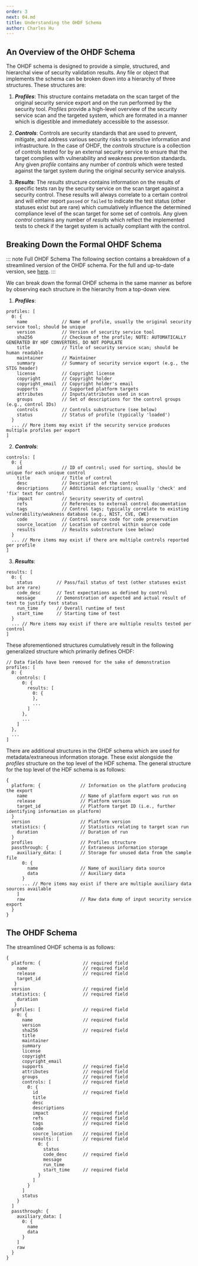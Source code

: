 ```yaml
---
order: 3
next: 04.md
title: Understanding the OHDF Schema
author: Charles Hu
---
```


## An Overview of the OHDF Schema

The OHDF schema is designed to provide a simple, structured, and hierarchal view of security validation results. Any file or object that implements the schema can be broken down into a hierarchy of three structures. These structures are:

1) <i>**Profiles**</i>: This structure contains metadata on the scan target of the original security service export and on the run performed by the security tool. <i>Profiles</i> provide a high-level overview of the security service scan and the targeted system, which are formated in a manner which is digestible and immediately accessible to the assessor.

2) <i>**Controls**</i>: Controls are security standards that are used to prevent, mitigate, and address various security risks to sensitive information and infrastructure. In the case of OHDF, the <i>controls</i> structure is a collection of controls tested for by an external security service to ensure that the target complies with vulnerability and weakness prevention standards. Any given <i>profile</i> contains any number of <i>controls</i> which were tested against the target system during the original security service analysis.

3) <i>**Results**</i>: The <i>results</i> structure contains information on the results of specific tests ran by the security service on the scan target against a security control. These results will always correlate to a certain control and will either report `passed` or `failed` to indicate the test status (other statuses exist but are rare) which cumulatively influence the determined compliance level of the scan target for some set of controls. Any given <i>control</i> contains any number of <i>results</i> which reflect the implemented tests to check if the target system is actually compliant with the control.

## Breaking Down the Formal OHDF Schema

::: note Full OHDF Schema
The following section contains a breakdown of a streamlined version of the OHDF schema. For the full and up-to-date version, see [here](https://saf.mitre.org/framework/normalize/ohdf-schema).
:::

We can break down the formal OHDF schema in the same manner as before by observing each structure in the hierarchy from a top-down view.

1) <i>**Profiles**</i>:
```
profiles: [
  0: {
    name             // Name of profile, usually the original security service tool; should be unique
    version          // Version of security service tool
    sha256           // Checksum of the profile; NOTE: AUTOMATICALLY GENERATED BY HDF CONVERTERS, DO NOT POPULATE
    title            // Title of security service scan; should be human readable
    maintainer       // Maintainer
    summary          // Summary of security service export (e.g., the STIG header)
    license          // Copyright license
    copyright        // Copyright holder
    copyright_email  // Copyright holder's email
    supports         // Supported platform targets
    attributes       // Inputs/attributes used in scan
    groups           // Set of descriptions for the control groups (e.g., control IDs)
    controls         // Controls substructure (see below)
    status           // Status of profile (typically 'loaded')
  }
  ... // More items may exist if the security service produces multiple profiles per export
]
```

2) <i>**Controls**</i>:

```
controls: [
  0: {
    id               // ID of control; used for sorting, should be unique for each unique control
    title            // Title of control
    desc             // Description of the control
    descriptions     // Additional descriptions; usually 'check' and 'fix' text for control
    impact           // Security severity of control
    refs             // References to external control documentation
    tags             // Control tags; typically correlate to existing vulnerability/weakness database (e.g., NIST, CVE, CWE)
    code             // Control source code for code preservation
    source_location  // Location of control within source code
    results          // Results substructure (see below)
  }
  ... // More items may exist if there are multiple controls reported per profile
]
```

3) <i>**Results**</i>:

```
results: [
  0: {
    status         // Pass/fail status of test (other statuses exist but are rare)
    code_desc      // Test expectations as defined by control
    message        // Demonstration of expected and actual result of test to justify test status
    run_time       // Overall runtime of test
    start_time     // Starting time of test
  }
  ... // More items may exist if there are multiple results tested per control
]
```

These aforementioned structures cumulatively result in the following generalized structure which primarily defines OHDF:

```
// Data fields have been removed for the sake of demonstration
profiles: [
  0: {
    controls: [
      0: {
        results: [
          0: {
          },
          ...
        ]
      },
      ...
    ]
  },
  ...
]
```

There are additional structures in the OHDF schema which are used for metadata/extraneous information storage. These exist alongside the <i>profiles</i> structure on the top level of the HDF schema. The general structure for the top level of the HDF schema is as follows:

```
{
  platform: {               // Information on the platform producing the export
    name                    // Name of platform export was run on
    release                 // Platform version
    target_id               // Platform target ID (i.e., further identifying information on platform)
  }
  version                   // Platform version
  statistics: {             // Statistics relating to target scan run
    duration                // Duration of run
  }
  profiles                  // Profiles structure
  passthrough: {            // Extraneous information storage
    auxiliary_data: [       // Storage for unused data from the sample file
      0: {
        name                // Name of auxiliary data source
        data                // Auxiliary data
      }
      ... // More items may exist if there are multiple auxiliary data sources available
    ]
    raw                     // Raw data dump of input security service export
  }
}
```

## The OHDF Schema

The streamlined OHDF schema is as follows:
```
{
  platform: {                // required field
    name                     // required field
    release                  // required field
    target_id
   }
  version                    // required field
  statistics: {              // required field
    duration
   }
  profiles: [                // required field
    0: {
      name                   // required field
      version
      sha256                 // required field
      title
      maintainer
      summary
      license
      copyright
      copyright_email
      supports               // required field
      attributes             // required field
      groups                 // required field
      controls: [            // required field
        0: {
          id                 // required field
          title
          desc
          descriptions
          impact             // required field
          refs               // required field
          tags               // required field
          code
          source_location    // required field
          results: [         // required field
            0: {
              status
              code_desc      // required field
              message
              run_time
              start_time     // required field
            }
          ]
        }
      ]
      status
    }
  ]
  passthrough: {
    auxiliary_data: [
      0: {
        name
        data
      }
    ]
    raw
  }
}
```
